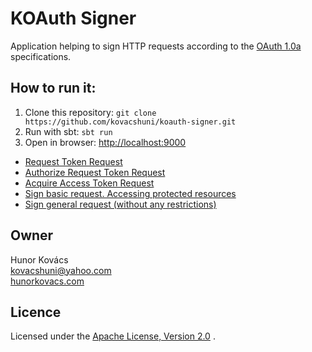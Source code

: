 # KOAuth Signer

Application helping to sign HTTP requests according to the [OAuth 1.0a](http://oauth.net/core/1.0a/)
specifications.

## How to run it:

1. Clone this repository: `git clone https://github.com/kovacshuni/koauth-signer.git`
2. Run with sbt: `sbt run`
3. Open in browser: [http://localhost:9000](http://localhost:9000)
  * [Request Token Request](http://localhost:9000/request-token)
  * [Authorize Request Token Request](http://localhost:9000/authorize)
  * [Acquire Access Token Request](http://localhost:9000/access-token)
  * [Sign basic request. Accessing protected resources](http://localhost:9000/oauthenticate)
  * [Sign general request (without any restrictions)](http://localhost:9000/general)

## Owner

Hunor Kovács  
kovacshuni@yahoo.com  
[hunorkovacs.com](http://www.hunorkovacs.com)

## Licence

Licensed under the [Apache License, Version 2.0](http://www.apache.org/licenses/LICENSE-2.0) .
